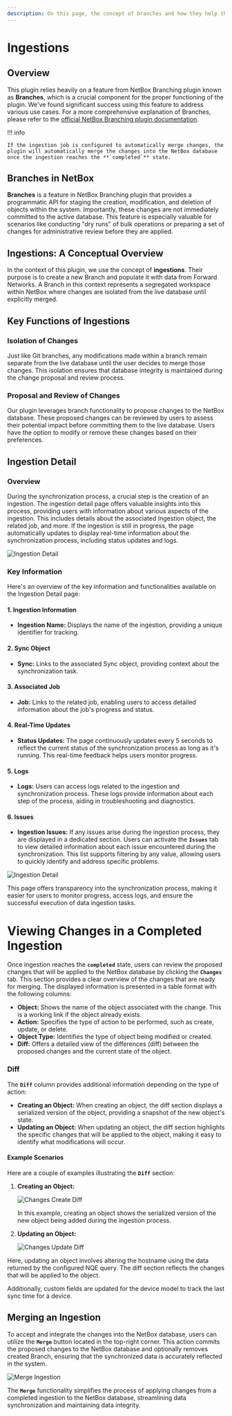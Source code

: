 ```yaml
---
description: On this page, the concept of branches and how they help the NetBox plugin propose changes to the production database.
---
```


# Ingestions

## Overview

This plugin relies heavily on a feature from NetBox Branching plugin known as **Branches**, which is a crucial component for the proper functioning of the plugin. We've found significant success using this feature to address various use cases. For a more comprehensive explanation of Branches, please refer to the [official NetBox Branching plugin documentation](https://docs.netboxlabs.com/netbox-extensions/branching).

!!! info

    If the ingestion job is configured to automatically merge changes, the plugin will automatically merge the changes into the NetBox database once the ingestion reaches the **`completed`** state.

## Branches in NetBox

**Branches** is a feature in NetBox Branching plugin that provides a programmatic API for staging the creation, modification, and deletion of objects within the system. Importantly, these changes are not immediately committed to the active database. This feature is especially valuable for scenarios like conducting "dry runs" of bulk operations or preparing a set of changes for administrative review before they are applied.

## Ingestions: A Conceptual Overview

In the context of this plugin, we use the concept of **ingestions**. Their purpose is to create a new Branch and populate it with data from Forward Networks. A Branch in this context represents a segregated workspace within NetBox where changes are isolated from the live database until explicitly merged.

## Key Functions of Ingestions

### Isolation of Changes

Just like Git branches, any modifications made within a branch remain separate from the live database until the user decides to merge those changes. This isolation ensures that database integrity is maintained during the change proposal and review process.

### Proposal and Review of Changes

Our plugin leverages branch functionality to propose changes to the NetBox database. These proposed changes can be reviewed by users to assess their potential impact before committing them to the live database. Users have the option to modify or remove these changes based on their preferences.

## Ingestion Detail

### Overview

During the synchronization process, a crucial step is the creation of an ingestion. The ingestion detail page offers valuable insights into this process, providing users with information about various aspects of the ingestion. This includes details about the associated Ingestion object, the related job, and more. If the ingestion is still in progress, the page automatically updates to display real-time information about the synchronization process, including status updates and logs.

![Ingestion Detail](../images/user_guide/ingestion_detail.png)

### Key Information

Here's an overview of the key information and functionalities available on the Ingestion Detail page:

#### 1. Ingestion Information

- **Ingestion Name:** Displays the name of the ingestion, providing a unique identifier for tracking.

#### 2. Sync Object

- **Sync:** Links to the associated Sync object, providing context about the synchronization task.

#### 3. Associated Job

- **Job:** Links to the related job, enabling users to access detailed information about the job's progress and status.

#### 4. Real-Time Updates

- **Status Updates:** The page continuously updates every 5 seconds to reflect the current status of the synchronization process as long as it's running. This real-time feedback helps users monitor progress.

#### 5. Logs

- **Logs:** Users can access logs related to the ingestion and synchronization process. These logs provide information about each step of the process, aiding in troubleshooting and diagnostics.

#### 6. Issues

- **Ingestion Issues:** If any issues arise during the ingestion process, they are displayed in a dedicated section. Users can activate the **`Issues`** tab to view detailed information about each issue encountered during the synchronization. This list supports filtering by any value, allowing users to quickly identify and address specific problems.

![Ingestion Detail](../images/user_guide/ingestion_issues.png)

This page offers transparency into the synchronization process, making it easier for users to monitor progress, access logs, and ensure the successful execution of data ingestion tasks.

# Viewing Changes in a Completed Ingestion

Once ingestion reaches the **`completed`** state, users can review the proposed changes that will be applied to the NetBox database by clicking the **`Changes`** tab. This section provides a clear overview of the changes that are ready for merging. The displayed information is presented in a table format with the following columns:

- **Object:** Shows the name of the object associated with the change. This is a working link if the object already exists.
- **Action:** Specifies the type of action to be performed, such as create, update, or delete.
- **Object Type:** Identifies the type of object being modified or created.
- **Diff:** Offers a detailed view of the differences (diff) between the proposed changes and the current state of the object.

### Diff

The **`Diff`** column provides additional information depending on the type of action:

- **Creating an Object:** When creating an object, the diff section displays a serialized version of the object, providing a snapshot of the new object's state.
- **Updating an Object:** When updating an object, the diff section highlights the specific changes that will be applied to the object, making it easy to identify what modifications will occur.

#### Example Scenarios

Here are a couple of examples illustrating the **`Diff`** section:

1. **Creating an Object:**

   ![Changes Create Diff](../images/user_guide/branch_changes_create_diff.png)

   In this example, creating an object shows the serialized version of the new object being added during the ingestion process.

2. **Updating an Object:**

   ![Changes Update Diff](../images/user_guide/branch_changes_update_diff.png)

Here, updating an object involves altering the hostname using the data returned by the configured NQE query. The diff section reflects the changes that will be applied to the object.

   Additionally, custom fields are updated for the device model to track the last sync time for a device.

## Merging an Ingestion

To accept and integrate the changes into the NetBox database, users can utilize the **`Merge`** button located in the top-right corner. This action commits the proposed changes to the NetBox database and optionally removes created Branch, ensuring that the synchronized data is accurately reflected in the system.

![Merge Ingestion](../images/user_guide/ingestion_merge.png)

The **`Merge`** functionality simplifies the process of applying changes from a completed ingestion to the NetBox database, streamlining data synchronization and maintaining data integrity.
